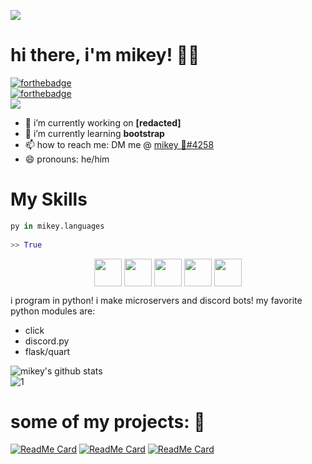 ![](https://mikey.has-no-bra.in/565OmB6of)
# hi there, i'm mikey! 👋🏽
[![forthebadge](https://forthebadge.com/images/badges/0-percent-optimized.svg)](https://forthebadge.com)\
[![forthebadge](https://forthebadge.com/images/badges/built-with-swag.svg)](https://forthebadge.com)\
![](https://komarev.com/ghpvc/?username=isigebengu-mikey)
- 🔭 i’m currently working on **[redacted]**
- 🌱 i’m currently learning **bootstrap**
- 📫 how to reach me: DM me @ [mikey 🌌#4258](https://discord.com/users/536644802595520534)
- 😄 pronouns: he/him
# My Skills
```py
py in mikey.languages
 
>> True
```

<p align = 'center'>
<img width ='44px' align='center' src ='https://raw.githubusercontent.com/rahulbanerjee26/githubAboutMeGenerator/main/icons/flask.svg'>
<img width ='44px' align='center' src ='https://raw.githubusercontent.com/rahulbanerjee26/githubAboutMeGenerator/main/icons/python.svg'>
<img width ='44px' align='center' src ='https://raw.githubusercontent.com/rahulbanerjee26/githubAboutMeGenerator/main/icons/discord.svg'>
<img width ='44px' align='center' src ='https://raw.githubusercontent.com/rahulbanerjee26/githubAboutMeGenerator/main/icons/css.svg'>
<img width ='44px' align='center' src ='https://raw.githubusercontent.com/rahulbanerjee26/githubAboutMeGenerator/main/icons/html.svg'>
<br>
 

i program in python! i make microservers and discord bots! my favorite python modules are:
- click
- discord.py
- flask/quart

![mikey's github stats](https://github-readme-stats.vercel.app/api?username=terabyte3&count_private=false&theme=dark&show_icons=true)\
![1](https://github-readme-stats.vercel.app/api/top-langs/?username=terabyte3&count_private=false&theme=dark)
# some of my projects: 🔨
[![ReadMe Card](https://github-readme-stats.vercel.app/api/pin/?username=terabyte3&repo=repltable&theme=dark&)](https://github.com/terabyte3/repltable)
[![ReadMe Card](https://github-readme-stats.vercel.app/api/pin/?username=terabyte3&repo=obscord&theme=dark&)](https://github.com/terabyte3/obscord)
[![ReadMe Card](https://github-readme-stats.vercel.app/api/pin/?username=terabyte3&repo=discord-ext-forms&theme=dark&)](https://github.com/terabyte3/discord-ext-forms)
